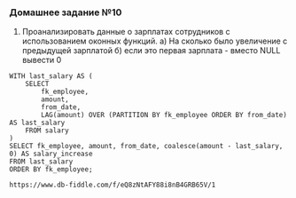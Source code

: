 ### Домашнее задание №10

1. Проанализировать данные о зарплатах сотрудников с использованием оконных функций.
а) На сколько было увеличение с предыдущей зарплатой
б) если это первая зарплата - вместо NULL вывести 0

```
WITH last_salary AS (
	SELECT 
  		fk_employee,
  		amount,
  		from_date,
  		LAG(amount) OVER (PARTITION BY fk_employee ORDER BY from_date) AS last_salary
  	FROM salary
)
SELECT fk_employee, amount, from_date, coalesce(amount - last_salary, 0) AS salary_increase
FROM last_salary
ORDER BY fk_employee;

https://www.db-fiddle.com/f/eQ8zNtAFY88i8nB4GRB65V/1
```
